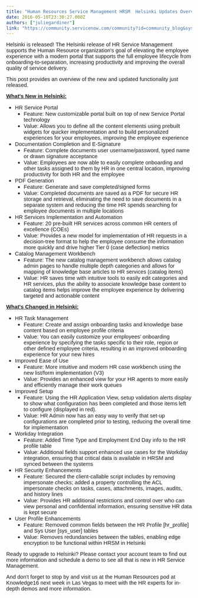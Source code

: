 ```yaml
---
title: "Human Resources Service Management HRSM  Helsinki Updates Overview"
date: 2016-05-10T23:30:27.000Z
authors: ["juliegardiner"]
link: "https://community.servicenow.com/community?id=community_blog&sys_id=67ec22a5dbd0dbc01dcaf3231f96191d"
---
```

<p><span style="font-size: 11pt; font-family: arial,helvetica,sans-serif;">Helsinki is released! The Helsinki release of HR Service Management supports the Human Resource organization's goal of elevating the employee experience with a modern portal that supports the full employee lifecycle from onboarding-to-separation, increasing productivity and improving the overall quality of service delivery.</span></p><p></p><p><span style="font-size: 11pt; font-family: arial,helvetica,sans-serif;">This post provides an overview of the new and updated functionality just released.</span></p><p></p><p><span style="text-decoration: underline; font-size: 11pt; font-family: arial,helvetica,sans-serif;"><strong>What's New in Helsinki:</strong></span></p><ul style="list-style-type: disc;"><li><span style="font-size: 11pt; font-family: arial,helvetica,sans-serif;">HR Service Portal</span><ul style="list-style-type: disc;"><li><span style="font-size: 11pt; font-family: arial,helvetica,sans-serif;">Feature: New customizable portal built on top of new Service Portal technology</span></li><li><span style="font-size: 11pt; font-family: arial,helvetica,sans-serif;">Value: Allows you to define all the content elements using prebuilt widgets for quicker implementation and to build personalized experiences for your employees, improving the employee experience</span></li></ul></li><li><span style="font-size: 11pt; font-family: arial,helvetica,sans-serif;">Documentation Completion and E-Signature</span><ul style="list-style-type: disc;"><li><span style="font-size: 11pt; font-family: arial,helvetica,sans-serif;">Feature: Complete documents user username/password, typed name or drawn signature acceptance</span></li><li><span style="font-family: arial,helvetica,sans-serif;"><span style="font-size: 11pt;">Value:</span> <span style="font-size: 11pt;">Employees are now able to easily complete onboarding and other tasks assigned to them by HR in one central location, improving productivity for both HR and the employee</span></span></li></ul></li><li><span style="font-size: 11pt; font-family: arial,helvetica,sans-serif;">PDF Generation</span><ul style="list-style-type: disc;"><li><span style="font-size: 11pt; font-family: arial,helvetica,sans-serif;">Feature: Generate and save completed/signed forms </span></li><li><span style="font-size: 11pt; font-family: arial,helvetica,sans-serif;">Value: Completed documents are saved as a PDF for secure HR storage and retrieval, eliminating the need to save documents in a separate system and reducing the time HR spends searching for employee documents in multiple locations </span></li></ul></li><li><span style="font-size: 11pt; font-family: arial,helvetica,sans-serif;">HR Services Implementation and Automation</span><ul style="list-style-type: disc;"><li><span style="font-size: 11pt; font-family: arial,helvetica,sans-serif;">Feature: 20 pre-built HR services across common HR centers of excellence (COEs)</span></li><li><span style="font-size: 11pt; font-family: arial,helvetica,sans-serif;">Value: Provides a new model for implementation of HR requests in a decision-tree format to help the employee consume the information more quickly and drive higher Tier 0 (case deflection) metrics</span></li></ul></li><li><span style="font-size: 11pt; font-family: arial,helvetica,sans-serif;">Catalog Management Workbench</span><ul style="list-style-type: disc;"><li><span style="font-size: 11pt; font-family: arial,helvetica,sans-serif;">Feature: The new catalog management workbench allows catalog admin pages to handle multiple depth categories and allows for mapping of knowledge base articles to HR services (catalog items)</span></li><li><span style="font-size: 11pt; font-family: arial,helvetica,sans-serif;">Value: HR saves time with intuitive tools to easily edit categories and HR services, plus the ability to associate knowledge base content to catalog items helps improve the employee experience by delivering targeted and actionable content </span></li></ul></li></ul><p></p><p><span style="text-decoration: underline; font-size: 11pt; font-family: arial,helvetica,sans-serif;"><strong>What's Changed in Helsinki:</strong></span></p><ul style="list-style-type: disc;"><li><span style="font-size: 11pt; font-family: arial,helvetica,sans-serif;">HR Task Management</span><ul style="list-style-type: disc;"><li><span style="font-size: 11pt; font-family: arial,helvetica,sans-serif;">Feature: Create and assign onboarding tasks and knowledge base content based on employee profile criteria</span></li><li><span style="font-size: 11pt; font-family: arial,helvetica,sans-serif;">Value: You can easily customize your employees' onboarding experience by specifying the tasks specific to their role, region or other defined employee criteria, resulting in an improved onboarding experience for your new hires</span></li></ul></li><li><span style="font-size: 11pt; font-family: arial,helvetica,sans-serif;">Improved Ease of Use</span><ul style="list-style-type: disc;"><li><span style="font-size: 11pt; font-family: arial,helvetica,sans-serif;">Feature: More intuitive and modern HR case workbench using the new list/form implementation (V3) </span></li><li><span style="font-size: 11pt; font-family: arial,helvetica,sans-serif;">Value: Provides an enhanced view for your HR agents to more easily and efficiently manage their work queues</span></li></ul></li><li><span style="font-size: 11pt; font-family: arial,helvetica,sans-serif;">Improved Setup</span><ul style="list-style-type: disc;"><li><span style="font-size: 11pt; font-family: arial,helvetica,sans-serif;">Feature: Using the HR Application View, setup validation alerts display to show what configuration has been completed and those items left to configure (displayed in red).</span></li><li><span style="font-size: 11pt; font-family: arial,helvetica,sans-serif;">Value: HR Admin now has an easy way to verify that set-up configurations are completed prior to testing, reducing the overall time for implementation</span></li></ul></li><li><span style="font-size: 11pt; font-family: arial,helvetica,sans-serif;">Workday Integration</span><ul style="list-style-type: disc;"><li><span style="font-size: 11pt; font-family: arial,helvetica,sans-serif;">Feature: Added Time Type and Employment End Day info to the HR profile table</span></li><li><span style="font-size: 11pt; font-family: arial,helvetica,sans-serif;">Value: Additional fields support enhanced use cases for the Workday integration, ensuring that critical data is available in HRSM and synced between the systems</span></li></ul></li><li><span style="font-size: 11pt; font-family: arial,helvetica,sans-serif;">HR Security Enhancements</span><ul style="list-style-type: disc;"><li><span style="font-size: 11pt; font-family: arial,helvetica,sans-serif;">Feature: Secured the client-callable script includes by removing impersonate checks; added a property controlling the ACL impersonate checks on tasks, cases, attachments, images, audits, and history lines</span></li><li><span style="font-size: 11pt; font-family: arial,helvetica,sans-serif;">Value: Provides HR additional restrictions and control over who can view personal and confidential information, ensuring sensitive HR data is kept secure</span></li></ul></li><li><span style="font-size: 11pt; font-family: arial,helvetica,sans-serif;">User Profile Enhancements</span><ul style="list-style-type: disc;"><li><span style="font-size: 11pt; font-family: arial,helvetica,sans-serif;">Feature: Removed common fields between the HR Profile [hr_profile] and Sys User [sys_user] tables </span></li><li><span style="font-size: 11pt; font-family: arial,helvetica,sans-serif;">Value: Removes redundancies between the tables, enabling edge encryption to be functional within HRSM in Helsinki</span></li></ul></li></ul><p></p><p><span style="font-size: 11pt; font-family: arial,helvetica,sans-serif;">Ready to upgrade to Helsinki? Please contact your account team to find out more information and schedule a demo to see all that is new in HR Service Management.</span></p><p></p><p><span style="font-size: 11pt; font-family: arial,helvetica,sans-serif;">And don't forget to stop by and visit us at the Human Resources pod at Knowledge16 next week in Las Vegas to meet with the HR experts for in-depth demos and more information.</span></p>